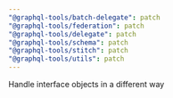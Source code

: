 ```yaml
---
"@graphql-tools/batch-delegate": patch
"@graphql-tools/federation": patch
"@graphql-tools/delegate": patch
"@graphql-tools/schema": patch
"@graphql-tools/stitch": patch
"@graphql-tools/utils": patch
---
```


Handle interface objects in a different way
